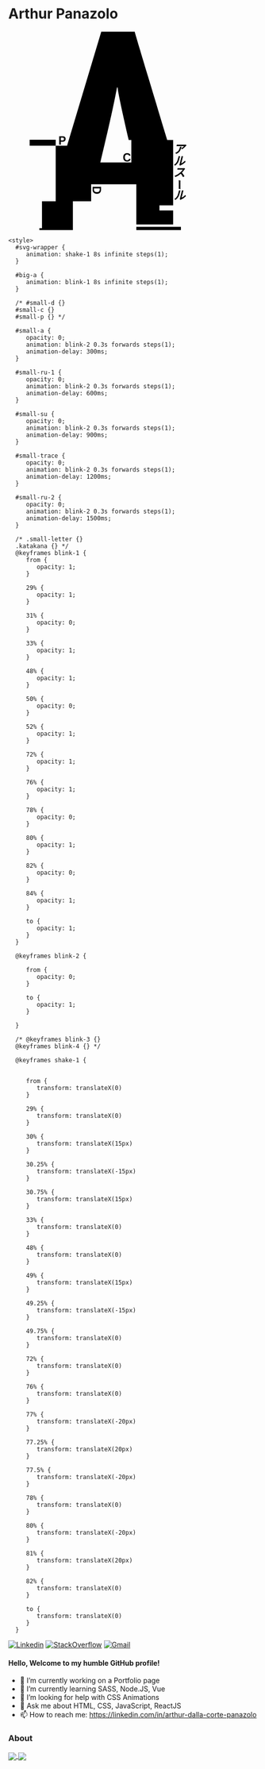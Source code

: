 # Arthur Panazolo

<svg xmlns="http://www.w3.org/2000/svg" id="svg-wrapper" width="400" height="400" preserveAspectRatio="xMidYMid" version="1.1" viewBox="0 0 63.5 81"><g id="aa" transform="translate(38 29.5)"><g id="SvgjsG1007" fill="#111" style="fill:#000;fill-opacity:1" transform="matrix(5.79214 0 0 5.79214 -34.362 -64.306)"><g id="g437" style="fill:#000;fill-opacity:1"><g id="g451" style="fill:#000;fill-opacity:1"><g id="g447" style="fill:#000;fill-opacity:1"><path id="big-a" d="m4.414 6.016-2.412 8.037H1.2v3.916H.234v1.895H.05V20h2.363v-2.03H3.7v-1.202h3.184V19.6h2.597v-.986h-.966v-.362h.966v-4.6h-.42C7.567 8.7 6.8 6.153 6.769 6.017Zm1.103 3.935h.05c0 .202.26 1.437.78 3.701h.186v1.582H4.346c.579-2.395.97-4.148 1.171-5.254Zm-6.152 3.682v.42h1.836v-.42zm2.107.083v.001h.001zm8.523.22v.004h.001v-.004zm-8.153.02v.001h.001zm4.202.595zm.037 0v.002-.002zm-.012.426zm3.433.657V15.695 15.634zm-5.34 1.41zm5.508.262v.008l.002-.007H9.67zm-5.852.007v.001l.003.001-.001-.001h-.002zm-3.043.37.006.016-.001-.007-.005-.01zm9.172.192.001.001-.001-.001zm-8.89.003-.003.003h.003v-.003zm-.11.001v.002H.95l-.003-.002zm5.938 1.887V20h3.144v-.234z" style="fill:#000;fill-opacity:1"/></g></g><text xml:space="preserve" id="small-d" x="16.892" y="-3.8" class="small-letter" style="font-style:italic;font-variant:normal;font-weight:400;font-stretch:normal;font-size:.80569px;font-family:Arial;-inkscape-font-specification:&quot;Arial, Italic&quot;;font-variant-ligatures:normal;font-variant-caps:normal;font-variant-numeric:normal;font-variant-east-asian:normal;fill:#000;fill-opacity:1;stroke:none;stroke-width:.0293501;stroke-dasharray:none;stroke-opacity:1" transform="rotate(90)"><tspan id="tspan1866" x="16.892" y="-3.8" style="font-style:normal;font-variant:normal;font-weight:700;font-stretch:normal;font-size:.80569px;font-family:Arial;-inkscape-font-specification:&quot;Arial, Bold&quot;;font-variant-ligatures:normal;font-variant-caps:normal;font-variant-numeric:normal;font-variant-east-asian:normal;fill:#000;fill-opacity:1;stroke:none;stroke-width:.0293501">D</tspan></text><text xml:space="preserve" id="small-c" x="5.925" y="15.161" class="small-letter" style="font-style:normal;font-variant:normal;font-weight:700;font-stretch:normal;font-size:.80569px;font-family:Arial;-inkscape-font-specification:&quot;Arial, Bold&quot;;font-variant-ligatures:normal;font-variant-caps:normal;font-variant-numeric:normal;font-variant-east-asian:normal;fill:#000;fill-opacity:1;stroke:none;stroke-width:.0293501;stroke-dasharray:none;stroke-opacity:1"><tspan id="tspan9570" x="5.925" y="15.161" style="fill:#000;fill-opacity:1;stroke:none;stroke-width:.0293501">C</tspan></text><text xml:space="preserve" id="small-p" x="1.396" y="13.991" class="small-letter" style="font-style:normal;font-variant:normal;font-weight:700;font-stretch:normal;font-size:.80569px;font-family:Arial;-inkscape-font-specification:&quot;Arial, Bold&quot;;font-variant-ligatures:normal;font-variant-caps:normal;font-variant-numeric:normal;font-variant-east-asian:normal;fill:#000;fill-opacity:1;stroke:none;stroke-width:.0293501;stroke-dasharray:none;stroke-opacity:1"><tspan id="tspan11450" x="1.396" y="13.991" style="fill:#000;fill-opacity:1;stroke:none;stroke-width:.0293501">P</tspan></text></g></g><text xml:space="preserve" id="small-a" x="20.755" y="20.189" class="katakana" style="font-style:italic;font-variant:normal;font-weight:400;font-stretch:normal;font-size:4.66667px;font-family:Arial;-inkscape-font-specification:&quot;Arial, Italic&quot;;font-variant-ligatures:normal;font-variant-caps:normal;font-variant-numeric:normal;font-variant-east-asian:normal;fill:#000;fill-opacity:1;stroke:#000;stroke-width:.2;stroke-dasharray:none;stroke-opacity:1"><tspan id="tspan1714" x="20.755" y="20.189">ア</tspan></text><text xml:space="preserve" id="small-ru-1" x="20.717" y="24.932" class="katakana" style="font-style:italic;font-variant:normal;font-weight:400;font-stretch:normal;font-size:4.66667px;font-family:Arial;-inkscape-font-specification:&quot;Arial, Italic&quot;;font-variant-ligatures:normal;font-variant-caps:normal;font-variant-numeric:normal;font-variant-east-asian:normal;fill:#000;fill-opacity:1;stroke:#000;stroke-width:.2;stroke-dasharray:none;stroke-opacity:1"><tspan id="tspan1718" x="20.717" y="24.932">ル</tspan></text><text xml:space="preserve" id="small-su" x="20.806" y="29.558" class="katakana" style="font-style:italic;font-variant:normal;font-weight:400;font-stretch:normal;font-size:4.66667px;font-family:Arial;-inkscape-font-specification:&quot;Arial, Italic&quot;;font-variant-ligatures:normal;font-variant-caps:normal;font-variant-numeric:normal;font-variant-east-asian:normal;fill:#000;fill-opacity:1;stroke:#000;stroke-width:.2;stroke-dasharray:none;stroke-opacity:1"><tspan id="tspan1722" x="20.806" y="29.558">ス</tspan></text><text xml:space="preserve" id="small-trace" x="34.819" y="-18.512" class="katakana" style="font-style:italic;font-variant:normal;font-weight:400;font-stretch:normal;font-size:4.78943px;font-family:Arial;-inkscape-font-specification:&quot;Arial, Italic&quot;;font-variant-ligatures:normal;font-variant-caps:normal;font-variant-numeric:normal;font-variant-east-asian:normal;fill:#000;fill-opacity:1;stroke:#000;stroke-width:.174472;stroke-dasharray:none;stroke-opacity:1" transform="matrix(-.00052 .87617 -1.14134 -.0004 0 0)"><tspan id="tspan2452" x="34.819" y="-18.512" style="font-style:italic;font-variant:normal;font-weight:400;font-stretch:normal;font-size:4.78943px;font-family:Arial;-inkscape-font-specification:&quot;Arial, Italic&quot;;font-variant-ligatures:normal;font-variant-caps:normal;font-variant-numeric:normal;font-variant-east-asian:normal;fill:#000;fill-opacity:1;stroke:#000;stroke-width:.174472;stroke-dasharray:none;stroke-opacity:1">ー</tspan></text><text xml:space="preserve" id="small-ru-2" x="20.867" y="38.971" class="katakana" style="font-style:italic;font-variant:normal;font-weight:400;font-stretch:normal;font-size:4.66667px;font-family:Arial;-inkscape-font-specification:&quot;Arial, Italic&quot;;font-variant-ligatures:normal;font-variant-caps:normal;font-variant-numeric:normal;font-variant-east-asian:normal;fill:#000;fill-opacity:1;stroke:#000;stroke-width:.2;stroke-dasharray:none;stroke-opacity:1"><tspan id="tspan2456" x="20.867" y="38.971">ル</tspan></text></g></svg>


    <style>
      #svg-wrapper {
         animation: shake-1 8s infinite steps(1);
      }

      #big-a {
         animation: blink-1 8s infinite steps(1);
      }

      /* #small-d {}
      #small-c {}
      #small-p {} */

      #small-a {
         opacity: 0;
         animation: blink-2 0.3s forwards steps(1);
         animation-delay: 300ms;
      }

      #small-ru-1 {
         opacity: 0;
         animation: blink-2 0.3s forwards steps(1);
         animation-delay: 600ms;
      }

      #small-su {
         opacity: 0;
         animation: blink-2 0.3s forwards steps(1);
         animation-delay: 900ms;
      }

      #small-trace {
         opacity: 0;
         animation: blink-2 0.3s forwards steps(1);
         animation-delay: 1200ms;
      }

      #small-ru-2 {
         opacity: 0;
         animation: blink-2 0.3s forwards steps(1);
         animation-delay: 1500ms;
      }

      /* .small-letter {}
      .katakana {} */
      @keyframes blink-1 {
         from {
            opacity: 1;
         }

         29% {
            opacity: 1;
         }

         31% {
            opacity: 0;
         }

         33% {
            opacity: 1;
         }

         48% {
            opacity: 1;
         }

         50% {
            opacity: 0;
         }

         52% {
            opacity: 1;
         }

         72% {
            opacity: 1;
         }

         76% {
            opacity: 1;
         }

         78% {
            opacity: 0;
         }

         80% {
            opacity: 1;
         }

         82% {
            opacity: 0;
         }

         84% {
            opacity: 1;
         }

         to {
            opacity: 1;
         }
      }

      @keyframes blink-2 {

         from {
            opacity: 0;
         }

         to {
            opacity: 1;
         }

      }

      /* @keyframes blink-3 {}
      @keyframes blink-4 {} */

      @keyframes shake-1 {


         from {
            transform: translateX(0)
         }

         29% {
            transform: translateX(0)
         }

         30% {
            transform: translateX(15px)
         }

         30.25% {
            transform: translateX(-15px)
         }

         30.75% {
            transform: translateX(15px)
         }

         33% {
            transform: translateX(0)
         }

         48% {
            transform: translateX(0)
         }

         49% {
            transform: translateX(15px)
         }

         49.25% {
            transform: translateX(-15px)
         }

         49.75% {
            transform: translateX(0)
         }

         72% {
            transform: translateX(0)
         }

         76% {
            transform: translateX(0)
         }

         77% {
            transform: translateX(-20px)
         }

         77.25% {
            transform: translateX(20px)
         }

         77.5% {
            transform: translateX(-20px)
         }

         78% {
            transform: translateX(0)
         }

         80% {
            transform: translateX(-20px)
         }

         81% {
            transform: translateX(20px)
         }

         82% {
            transform: translateX(0)
         }

         to {
            transform: translateX(0)
         }
      }

   </style>



[![Linkedin](https://img.shields.io/badge/LinkedIn-blue?style=for-the-badge&logo=Linkedin)](https://br.linkedin.com/in/arthur-dalla-corte-panazolo)
[![StackOverflow](https://img.shields.io/badge/Stackoverflow-lightgrey?style=for-the-badge&logo=stack-overflow)](https://stackoverflow.com/users/19997047/apanazolo?tab=profile)
[![Gmail](https://img.shields.io/badge/-Gmail-c14438?style=for-the-badge&logo=Gmail&logoColor=white&link=mailto:arthur.panazolo@acad.pucrs.br)](mailto:arthur.panazolo@acad.pucrs.br)

#### Hello, Welcome to my humble GitHub profile!

- 🔭 I’m currently working on a Portfolio page
- 🌱 I’m currently learning SASS, Node.JS, Vue
- 🤔 I’m looking for help with CSS Animations
- 💬 Ask me about HTML, CSS, JavaScript, ReactJS
- 📫 How to reach me: https://linkedin.com/in/arthur-dalla-corte-panazolo


### About


<a href="https://github.com/anuraghazra/github-readme-stats">
  <img align="center" src="https://github-readme-stats.vercel.app/api?username=nothingnothings&count_private=true&show_icons=true" />
</a>

<a href="https://github.com/anuraghazra/github-readme-stats">
  <img align="center" src="https://github-readme-stats.vercel.app/api/top-langs/?username=nothingnothings&langs_count=3&" />
</a>



